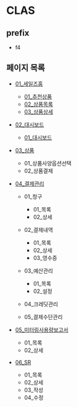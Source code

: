 # CLAS

## prefix

- f4

## 페이지 목록

- [01\_세일즈홈](/src/CLAS/pages/01_세일즈홈/)

  - [01\_추천상품](/src/CLAS/pages/01_세일즈홈/01_추천상품/README.md)
  - [02\_상품목록](/src/CLAS/pages/01_세일즈홈/02_상품목록/README.md)
  - [03\_상품상세](/src/CLAS/pages/01_세일즈홈/03_상품상세/README.md)

- [02\_대시보드](/src/CLAS/pages/02_대시보드/)

  - [01\_대시보드](/src/CLAS/pages/02_대시보드/01_대시보드/README.md)

- [03\_상품](/src/CLAS/pages/03_상품/)

  - 01\_상품사양옵션선택
  - 02\_상품결제

- [04\_결제관리](/src/CLAS/pages/04_결제관리)

  - 01\_청구

    - 01\_목록
    - 02\_상세

  - 02\_결제내역

    - 01\_목록
    - 02\_상세
    - 03\_영수증

  - 03\_예산관리

    - 01\_목록
    - 02\_설정

  - 04\_크레딧관리

  - 05\_결제수단관리

- [05\_미터링사용량보고서](/src/CLAS/pages/05_미터링사용량보고서)

  - 01\_목록
  - 02\_상세

- [06_SR](/src/CLAS/pages/06_SR)

  - 01\_목록
  - 02\_상세
  - 03\_작성
  - 04\_수정
